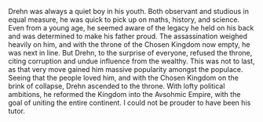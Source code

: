 Drehn was always a quiet boy in his youth. Both observant and studious in equal measure, he was quick to pick up on maths, history, and science. Even from a young age, he seemed aware of the legacy he held on his back and was determined to make his father proud. The assassination weighed heavily on him, and with the throne of the Chosen Kingdom now empty, he was next in line. But Drehn, to the surprise of everyone, refused the throne, citing corruption and undue influence from the wealthy. This was not to last, as that very move gained him massive popularity amongst the populace. Seeing that the people loved him, and with the Chosen Kingdom on the brink of collapse, Drehn ascended to the throne. With lofty political ambitions, he reformed the Kingdom into the Avsohmic Empire, with the goal of uniting the entire continent. I could not be prouder to have been his tutor.